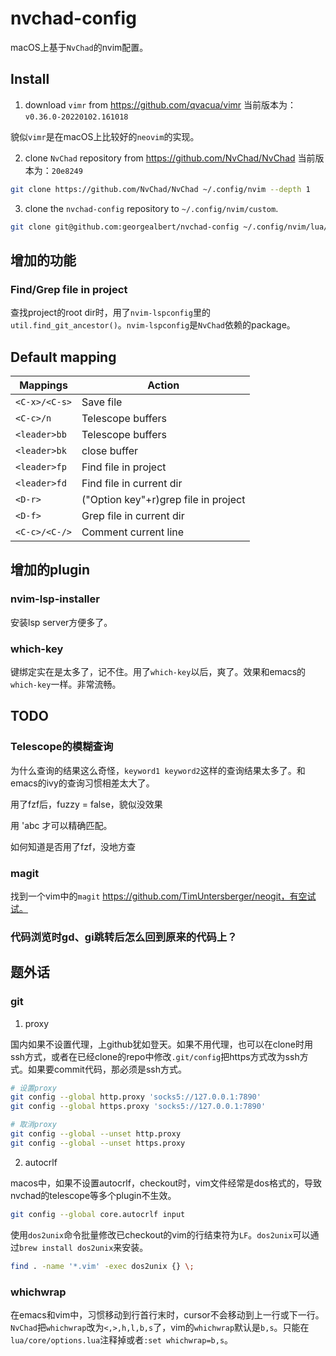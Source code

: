 # nvchad-config
macOS上基于`NvChad`的nvim配置。

## Install

1. download `vimr` from https://github.com/qvacua/vimr
当前版本为：`v0.36.0-20220102.161018`

貌似`vimr`是在macOS上比较好的`neovim`的实现。

2. clone `NvChad` repository from https://github.com/NvChad/NvChad
当前版本为：`20e8249`
```sh
git clone https://github.com/NvChad/NvChad ~/.config/nvim --depth 1
```

3. clone the `nvchad-config` repository to `~/.config/nvim/custom`.
```sh
git clone git@github.com:georgealbert/nvchad-config ~/.config/nvim/lua/custom
```

## 增加的功能
### Find/Grep file in project
查找project的root dir时，用了`nvim-lspconfig`里的`util.find_git_ancestor()`。`nvim-lspconfig`是`NvChad`依赖的package。

## Default mapping

| Mappings       | Action                                               |
|----------------|------------------------------------------------------|
| `<C-x>/<C-s>`  | Save file                                            |
| `<C-c>/n`      | Telescope buffers                                    |
| `<leader>bb`   | Telescope buffers                                    |
| `<leader>bk`   | close buffer                                         |
| `<leader>fp`   | Find file in project                                 |
| `<leader>fd`   | Find file in current dir                             |
| `<D-r>`        | ("Option key"+r)grep file in project                 |
| `<D-f>`        | Grep file in current dir                             |
| `<C-c>/<C-/>`  | Comment current line                                 |

## 增加的plugin

### nvim-lsp-installer
安装lsp server方便多了。

### which-key
键绑定实在是太多了，记不住。用了`which-key`以后，爽了。效果和emacs的`which-key`一样。非常流畅。

## TODO
### Telescope的模糊查询
为什么查询的结果这么奇怪，`keyword1 keyword2`这样的查询结果太多了。和emacs的ivy的查询习惯相差太大了。

用了fzf后，fuzzy = false，貌似没效果

用 'abc 才可以精确匹配。

如何知道是否用了fzf，没地方查

### magit
找到一个vim中的`magit` https://github.com/TimUntersberger/neogit，有空试试。

### 代码浏览时gd、gi跳转后怎么回到原来的代码上？

## 题外话
### git

1. proxy

国内如果不设置代理，上github犹如登天。如果不用代理，也可以在clone时用ssh方式，或者在已经clone的repo中修改`.git/config`把https方式改为ssh方式。如果要commit代码，那必须是ssh方式。

```sh
# 设置proxy
git config --global http.proxy 'socks5://127.0.0.1:7890'
git config --global https.proxy 'socks5://127.0.0.1:7890'

# 取消proxy
git config --global --unset http.proxy
git config --global --unset https.proxy
```

2. autocrlf
   
macos中，如果不设置autocrlf，checkout时，vim文件经常是dos格式的，导致nvchad的telescope等多个plugin不生效。

```sh
git config --global core.autocrlf input
```

使用`dos2unix`命令批量修改已checkout的vim的行结束符为`LF`。`dos2unix`可以通过`brew install dos2unix`来安装。
```sh
find . -name '*.vim' -exec dos2unix {} \;
```

### whichwrap
在emacs和vim中，习惯移动到行首行末时，cursor不会移动到上一行或下一行。`NvChad`把`whichwrap`改为`<,>,h,l,b,s`了，vim的`whichwrap`默认是`b,s`。只能在`lua/core/options.lua`注释掉或者`:set whichwrap=b,s`。
